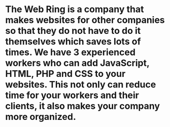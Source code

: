 # The Web Ring is a company that makes websites for other companies so that they do not have to do it themselves which saves lots of times. We have 3 experienced workers who can add JavaScript, HTML, PHP and CSS to your websites. This not only can reduce time for your workers and their clients, it also makes your company more organized. 
